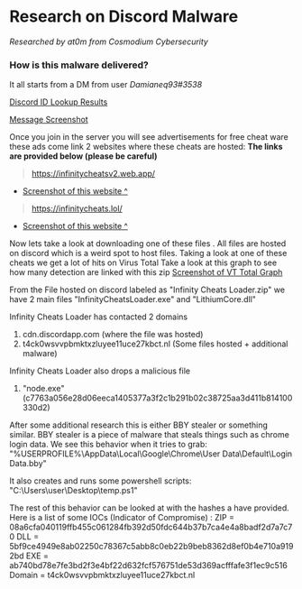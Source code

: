 # Research on Discord Malware
 *Researched by at0m from Cosmodium Cybersecurity*

### How is this malware delivered?

It all starts from a DM from user *Damianeq93#3538* 

[Discord ID Lookup Results](https://imgur.com/YhVyhDj)

[Message Screenshot](https://imgur.com/kLddCKz)

Once you join in the server you will see advertisements for free cheat ware these ads come link 2 websites where these cheats are hosted:
**The links are provided below (please be careful)**
> https://infinitycheatsv2.web.app/

 -  [Screenshot of this website ^](https://imgur.com/FTCAfvZ)
> https://infinitycheats.lol/
 - [Screenshot of this website ^](https://imgur.com/FTCAfvZ)

 

Now lets take a look at downloading one of these files . All files are hosted on discord which is a weird spot to host files. 
Taking a look at one of these cheats we get a lot of hits on Virus Total
Take a look at this graph to see how many detection are linked with this zip
[Screenshot of VT Total Graph](https://imgur.com/LabFiAM)

From the File hosted on discord labeled as "Infinity Cheats Loader.zip" we have 2 main files 
"InfinityCheatsLoader.exe" and "LithiumCore.dll"

Infinity Cheats Loader has contacted 2 domains 

 1. cdn.discordapp.com (where the file was hosted)
 2. t4ck0wsvvpbmktxzluyee11uce27kbct.nl (Some files hosted + additional malware)

Infinity Cheats Loader also drops a malicious file

 1. "node.exe" (c7763a056e28d06eeca1405377a3f2c1b291b02c38725aa3d411b814100330d2)
 
After some additional research this is either BBY stealer or something similar. BBY stealer is a piece of malware that steals things such as chrome login data. We see this behavior when it tries to grab:
"%USERPROFILE%\AppData\Local\Google\Chrome\User Data\Default\Login Data.bby"

It also creates and runs some powershell scripts:
"C:\Users\user\Desktop\temp.ps1"

The rest of this behavior can be looked at with the hashes a have provided. 
Here is a list of some IOCs (Indicator of Compromise) :
ZIP = 08a6cfa040119ffb455c061284fb392d50fdc644b37b7ca4e4a8badf2d7a7c70
DLL = 5bf9ce4949e8ab02250c78367c5abb8c0eb22b9beb8362d8ef0b4e710a9192bd
EXE = ab740bd78e7fe3bd2f3e4bf22d632fcf576751de53d369acfffafe3f1ec9c516
Domain = t4ck0wsvvpbmktxzluyee11uce27kbct.nl


 


 


